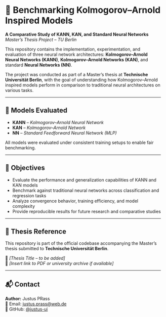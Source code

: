 # 🧠 Benchmarking Kolmogorov–Arnold Inspired Models  
**A Comparative Study of KANN, KAN, and Standard Neural Networks**  
*Master’s Thesis Project – TU Berlin*

This repository contains the implementation, experimentation, and evaluation of three neural network architectures: **Kolmogorov–Arnold Neural Networks (KANN)**, **Kolmogorov–Arnold Networks (KAN)**, and standard **Neural Networks (NN)**.

The project was conducted as part of a Master’s thesis at **Technische Universität Berlin**, with the goal of understanding how Kolmogorov–Arnold inspired models perform in comparison to traditional neural architectures on various tasks.

---

## 🧠 Models Evaluated

- **KANN** – *Kolmogorov–Arnold Neural Network*  
- **KAN** – *Kolmogorov–Arnold Network*  
- **NN** – *Standard Feedforward Neural Network (MLP)*  

All models were evaluated under consistent training setups to enable fair benchmarking.

---

## 🎯 Objectives

- Evaluate the performance and generalization capabilities of KANN and KAN models  
- Benchmark against traditional neural networks across classification and regression tasks  
- Analyze convergence behavior, training efficiency, and model complexity  
- Provide reproducible results for future research and comparative studies  

---

## 📝 Thesis Reference

This repository is part of the official codebase accompanying the Master’s thesis submitted to **Technische Universität Berlin**.

📘 *[Thesis Title – to be added]*  
📎 *[Insert link to PDF or university archive if available]*

---

## 📬 Contact

**Author:** Justus PRass  
📧 Email: justus.prass@web.de  
🐙 GitHub: [@justus-ui](https://github.com/justus-ui)  
